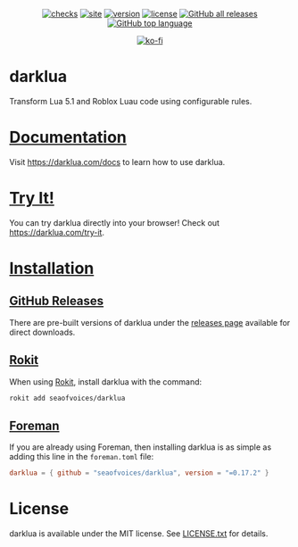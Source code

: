 <div align="center">

[![checks](https://github.com/seaofvoices/darklua/actions/workflows/test.yml/badge.svg)](https://github.com/seaofvoices/darklua/actions/workflows/test.yml)
[![site](https://github.com/seaofvoices/darklua/actions/workflows/site.yml/badge.svg)](https://darklua.com/)
[![version](https://img.shields.io/crates/v/darklua)](https://crates.io/crates/darklua)
[![license](https://img.shields.io/crates/l/darklua)](LICENSE.txt)
[![GitHub all releases](https://img.shields.io/github/downloads/seaofvoices/darklua/total)](https://github.com/seaofvoices/darklua/releases)
[![GitHub top language](https://img.shields.io/github/languages/top/seaofvoices/darklua)](https://www.rust-lang.org/)

[![ko-fi](https://ko-fi.com/img/githubbutton_sm.svg)](https://ko-fi.com/seaofvoices)

</div>

# darklua

Transform Lua 5.1 and Roblox Luau code using configurable rules.

# [Documentation](https://darklua.com/docs)

Visit https://darklua.com/docs to learn how to use darklua.

# [Try It!](https://darklua.com/try-it)

You can try darklua directly into your browser! Check out https://darklua.com/try-it.

# [Installation](https://darklua.com/docs/installation/)

## [GitHub Releases](https://github.com/seaofvoices/darklua/releases/latest)

There are pre-built versions of darklua under the [releases page](https://github.com/seaofvoices/darklua/releases) available for direct downloads.

## [Rokit](https://github.com/rojo-rbx/rokit)

When using [Rokit](https://github.com/rojo-rbx/rokit), install darklua with the command:

```bash
rokit add seaofvoices/darklua
```

## [Foreman](https://github.com/Roblox/foreman)

If you are already using Foreman, then installing darklua is as simple as adding this line in the `foreman.toml` file:

```toml
darklua = { github = "seaofvoices/darklua", version = "=0.17.2" }
```

# License

darklua is available under the MIT license. See [LICENSE.txt](LICENSE.txt) for details.
